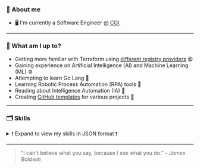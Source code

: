 ### 👋 About me

- 🖥  I'm currently a Software Engineer @ [CGI](https://www.cgi.com/uk/en-gb).

---

### 📖 What am I up to?

- Getting more familiar with Terraform using [different registry providers](https://github.com/kwame-mintah?tab=repositories&q=&type=template&language=hcl&sort=) 😫
- Gaining experience on Artificial Intelligence (AI) and Machine Learning (ML) ⚙️
- Attempting to learn Go Lang 🍼
- Learning Robotic Process Automation (RPA) tools 🦾
- Reading about Intelligence Automation (IA) 🤖
- Creating [GitHub templates](https://github.com/kwame-mintah?tab=repositories&q=&type=template&language=&sort=) for various projects 📄

---

### 🗂️ Skills
<details>

<summary> ❗ Expand to view my skills in JSON format ❗</summary>

```json
{
  "basics": {
    "name": "Kwame Mintah",
    "label": "Software Engineer",
    "profiles": [
      {
        "network": "Learn Microsoft",
        "username": "kwame-mintah",
        "url": "https://learn.microsoft.com/en-us/users/kwame-mintah/"
      }
    ]
  },
  "work": [
    {
      "name": "CGI",
      "position": "Software Engineer",
      "url": "https://www.cgi.com/en",
      "startDate": "2018-11-09",
      "endDate": "..."
    }
  ],
  "certificates": [
    {
      "name": "HashiCorp Certified: Terraform Associate (003)",
      "date": "2023-09-16",
      "issuer": "HashiCorp",
      "url": "https://www.credly.com/badges/adf68af2-8299-48c5-a023-7a239f439533/"
    },
    {
      "name": "Microsoft Certified: Azure AI Engineer Associate",
      "date": "2023-08-28",
      "issuer": "Microsoft",
      "url": "https://learn.microsoft.com/en-us/users/kwame-mintah/credentials/b3d5becc8bb76fcc/"
    },
    {
      "name": "Microsoft Certified: Azure AI Fundamentals",
      "date": "2023-04-01",
      "issuer": "Microsoft",
      "url": "https://www.credly.com/badges/4c70df7d-f975-4645-b1bf-a9292a4adaf0/"
    },
    {
      "name": "AWS Certified Developer - Associate",
      "date": "2022-06-24",
      "issuer": "Amazon Web Services",
      "url": "https://www.credly.com/badges/24752df3-914e-4715-a7a6-b63fd5ffbb2b/"
    },
    {
      "name": "Exam 480: Programming in HTML5 with JavaScript and CSS3",
      "date": "2020-02-08",
      "issuer": "Microsoft",
      "url": "https://www.credly.com/badges/24752df3-914e-4715-a7a6-b63fd5ffbb2b/"
    }
  ],
  "skills": [
    {
      "name": "Languages",
      "keywords": [
        "Java",
        "Python",
        "Terraform",
        "Bash",
        "SQL",
        "JavaScript",
        "Groovy",
        "HTML",
        "CSS"
      ]
    },
    {
      "name": "Databases",
      "keywords": ["PostgreSQL", "OpenSearch", "MongoDB", "ElasticSearch"]
    },
    {
      "name": "Frameworks",
      "keywords": [
        "Spring boot",
        "Serverless",
        "FastAPI",
        "React.js",
        "Next.js"
      ]
    },
    {
      "name": "Authentication",
      "keywords": ["OAuth 2.0", "Role Based Access Control (RBAC)"]
    },
    {
      "name": "Web Services",
      "keywords": ["RESTful APIs", "Web Extensions"]
    },
    {
      "name": "Paradigms",
      "keywords": [
        "DevSecOps",
        "Agile",
        "Scrum",
        "Microservice Architecture",
        "Lambda Architecture"
      ]
    },
    {
      "name": "Testing",
      "keywords": [
        "JUnit",
        "Mockito",
        "PyTest",
        "Cypress",
        "Cucumber",
        "WireMock",
        "Behaviour-driven development",
        "Test-driven development"
      ]
    },
    {
      "name": "Cloud Providers",
      "keywords": ["Amazon Web Services (AWS)", "Microsoft Azure", "Digital Ocean"]
    },
    {
      "name": "CI/CD",
      "keywords": [
        "Jenkins",
        "Azure DevOps",
        "GitLab",
        "GitHub Actions",
        "Concourse"
      ]
    },
    {
      "name": "Containerization",
      "keywords": ["Docker"]
    }
  ],
  "interests": [
    {
      "name": "Machine Learning",
      "keywords": ["MLOps", "AutoML"]
    }
  ],
  "projects": [
    {
      "name": "Bionic Speed Reader Browser Extension",
      "description": "A simple chrome extension using Bionic Reading (BR®) API.",
      "url": "https://github.com/kwame-mintah/bionic-speed-reader-browser-extension"
    }
  ]
}
```

</details>

---

>
> “I can't believe what you say, because I see what you do.” - *James Baldwin*
>

<!---
kwame-mintah/kwame-mintah is a ✨ special ✨ repository because its `README.md` (this file) appears on your GitHub profile.
You can click the Preview link to take a look at your changes.
--->

